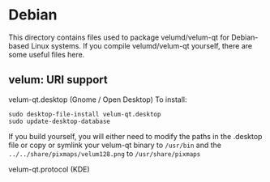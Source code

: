 
Debian
====================
This directory contains files used to package velumd/velum-qt
for Debian-based Linux systems. If you compile velumd/velum-qt yourself, there are some useful files here.

## velum: URI support ##


velum-qt.desktop  (Gnome / Open Desktop)
To install:

	sudo desktop-file-install velum-qt.desktop
	sudo update-desktop-database

If you build yourself, you will either need to modify the paths in
the .desktop file or copy or symlink your velum-qt binary to `/usr/bin`
and the `../../share/pixmaps/velum128.png` to `/usr/share/pixmaps`

velum-qt.protocol (KDE)

